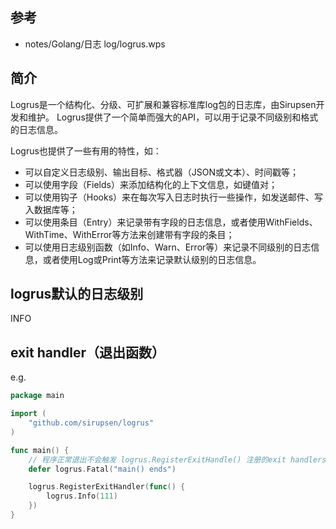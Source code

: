 ## 参考
- notes/Golang/日志 log/logrus.wps

## 简介
Logrus是一个结构化、分级、可扩展和兼容标准库log包的日志库，由Sirupsen开发和维护。
Logrus提供了一个简单而强大的API，可以用于记录不同级别和格式的日志信息。

Logrus也提供了一些有用的特性，如：
* 可以自定义日志级别、输出目标、格式器（JSON或文本）、时间戳等；
* 可以使用字段（Fields）来添加结构化的上下文信息，如键值对；
* 可以使用钩子（Hooks）来在每次写入日志时执行一些操作，如发送邮件、写入数据库等；
* 可以使用条目（Entry）来记录带有字段的日志信息，或者使用WithFields、WithTime、WithError等方法来创建带有字段的条目；
* 可以使用日志级别函数（如Info、Warn、Error等）来记录不同级别的日志信息，或者使用Log或Print等方法来记录默认级别的日志信息。

## logrus默认的日志级别
INFO

## exit handler（退出函数）
e.g.
```go
package main

import (
    "github.com/sirupsen/logrus"
)

func main() {
    // 程序正常退出不会触发 logrus.RegisterExitHandle() 注册的exit handlers，因此加上此defer语句.
    defer logrus.Fatal("main() ends")

	logrus.RegisterExitHandler(func() {
		logrus.Info(111)
	})
}
```
